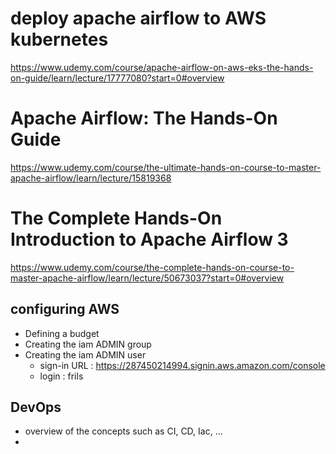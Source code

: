 # deploy apache airflow to AWS kubernetes

https://www.udemy.com/course/apache-airflow-on-aws-eks-the-hands-on-guide/learn/lecture/17777080?start=0#overview

# Apache Airflow: The Hands-On Guide

https://www.udemy.com/course/the-ultimate-hands-on-course-to-master-apache-airflow/learn/lecture/15819368

# The Complete Hands-On Introduction to Apache Airflow 3

https://www.udemy.com/course/the-complete-hands-on-course-to-master-apache-airflow/learn/lecture/50673037?start=0#overview

## configuring AWS

- Defining a budget
- Creating the iam ADMIN group
- Creating the iam ADMIN user
    - sign-in URL : https://287450214994.signin.aws.amazon.com/console
    - login : frils

## DevOps

- overview of the concepts such as CI, CD, Iac, ...
- 
